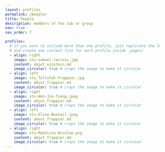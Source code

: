 ```yaml
---
layout: profiles
permalink: /people/
title: People
description: members of the lab or group
nav: true
nav_order: 7

profiles:
  # if you want to include more than one profile, just replicate the following block
  # and create one content file for each profile inside _pages/
  - align: right
    image: stu-samuel-lacroix.jpg
    content: about_einstein.md
    image_circular: true # crops the image to make it circular
  - align: left
    image: stu_Tallulah-Frappier.jpg
    content: about_frappier.md
    image_circular: true # crops the image to make it circular
  - align: right
    image: stu-Wen-Jie-Tseng.jpeg
    content: about_frappier.md
    image_circular: true # crops the image to make it circular
  - align: left
    image: stu-Elise-Bonnail.jpeg
    content: about_frappier.md
    image_circular: true # crops the image to make it circular
  - align: right
    image: stu-Madalina-Nicolae.png
    content: about_frappier.md
    image_circular: true # crops the image to make it circular
---
```

